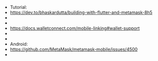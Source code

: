 - Tutorial:
- https://dev.to/bhaskardutta/building-with-flutter-and-metamask-8h5
-
-
- https://docs.walletconnect.com/mobile-linking#wallet-support
-
-
- Android:
- https://github.com/MetaMask/metamask-mobile/issues/4500
-